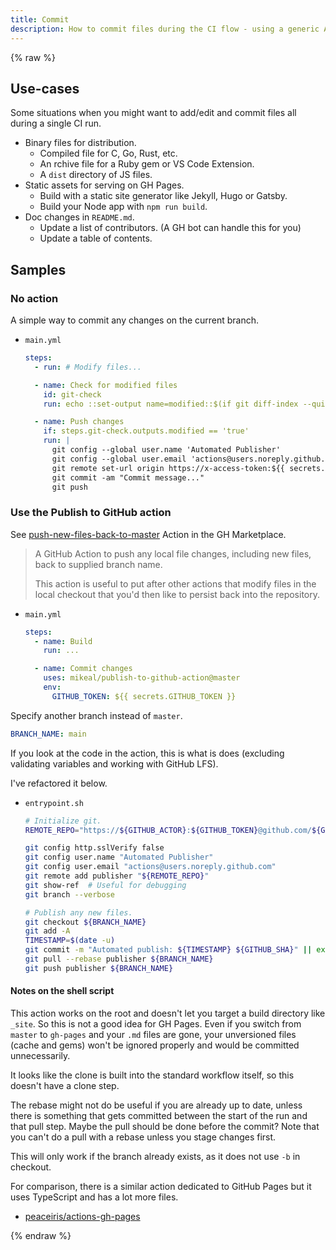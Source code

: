 ```yaml
---
title: Commit
description: How to commit files during the CI flow - using a generic Action
---
```


{% raw %}

## Use-cases

Some situations when you might want to add/edit and commit files all during a single CI run.

- Binary files for distribution.
    - Compiled file for C, Go, Rust, etc.
    - An rchive file for a Ruby gem or VS Code Extension.
    - A `dist` directory of JS files.
- Static assets for serving on GH Pages.
    - Build with a static site generator like Jekyll, Hugo or Gatsby.
    - Build your Node app with `npm run build`.
- Doc changes in `README.md`.
    - Update a list of contributors. (A GH bot can handle this for you)
    - Update a table of contents.


## Samples

### No action

A simple way to commit any changes on the current branch.

- `main.yml`
    ```yaml
    steps:
      - run: # Modify files...

      - name: Check for modified files
        id: git-check
        run: echo ::set-output name=modified::$(if git diff-index --quiet HEAD --; then echo "false"; else echo "true"; fi)

      - name: Push changes
        if: steps.git-check.outputs.modified == 'true'
        run: |
          git config --global user.name 'Automated Publisher'
          git config --global user.email 'actions@users.noreply.github.com'
          git remote set-url origin https://x-access-token:${{ secrets.GITHUB_TOKEN }}@github.com/${{ github.repository }}
          git commit -am "Commit message..."
          git push
    ```


### Use the Publish to GitHub action

See [push-new-files-back-to-master](https://github.com/marketplace/actions/push-new-files-back-to-master) Action in the GH Marketplace.

> A GitHub Action to push any local file changes, including new files, back to supplied branch name.
>
> This action is useful to put after other actions that modify files in the local checkout that you'd then like to persist back into the repository.

- `main.yml`
    ```yaml
    steps:
      - name: Build
        run: ...

      - name: Commit changes
        uses: mikeal/publish-to-github-action@master
        env:
          GITHUB_TOKEN: ${{ secrets.GITHUB_TOKEN }}
    ```

Specify another branch instead of `master`.

```yaml
BRANCH_NAME: main
```

If you look at the code in the action, this is what is does (excluding validating variables and working with GitHub LFS).

I've refactored it below.

- `entrypoint.sh`
    ```sh
    # Initialize git.
    REMOTE_REPO="https://${GITHUB_ACTOR}:${GITHUB_TOKEN}@github.com/${GITHUB_REPOSITORY}.git"

    git config http.sslVerify false
    git config user.name "Automated Publisher"
    git config user.email "actions@users.noreply.github.com"
    git remote add publisher "${REMOTE_REPO}"
    git show-ref  # Useful for debugging
    git branch --verbose

    # Publish any new files.
    git checkout ${BRANCH_NAME}
    git add -A
    TIMESTAMP=$(date -u)
    git commit -m "Automated publish: ${TIMESTAMP} ${GITHUB_SHA}" || exit 0
    git pull --rebase publisher ${BRANCH_NAME}
    git push publisher ${BRANCH_NAME}
    ```

#### Notes on the shell script

This action works on the root and doesn't let you target a build directory like `_site`. So this is not a good idea for GH Pages. Even if you switch from `master` to `gh-pages` and your `.md` files are gone, your unversioned files (cache and gems) won't be ignored properly and would be committed unnecessarily.

It looks like the clone is built into the standard workflow itself, so this doesn't have a clone step.

The rebase might not do be useful if you are already up to date, unless there is something that gets committed between the start of the run and that pull step. Maybe the pull should be done before the commit? Note that you can't do a pull with a rebase unless you stage changes first.

This will only work if the branch already exists, as it does not use `-b` in checkout.

For comparison, there is a similar action dedicated to GitHub Pages but it uses TypeScript and has a lot more files.

- [peaceiris/actions-gh-pages](https://github.com/peaceiris/actions-gh-pages)

{% endraw %}
